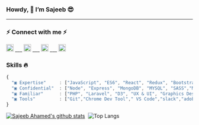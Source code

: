 ### Howdy, 👋 I’m Sajeeb :sunglasses:

<!--
**sajeebmahamed/sajeebmahamed** is a ✨ _special_ ✨ repository because its `README.md` (this file) appears on your GitHub profile.

Here are some ideas to get you started:

- 🔭 I’m currently working on ...
- 🌱 I’m currently learning ...
- 👯 I’m looking to collaborate on ...
- 🤔 I’m looking for help with ...
- 💬 Ask me about ...
- 📫 How to reach me: ...
- 😄 Pronouns: ...
- ⚡ Fun fact: ...
-->

<hr>

### ⚡ Connect with me ⚡
[<img src='https://cdn.jsdelivr.net/npm/simple-icons@3.4.0/icons/linkedin.svg' alt='linkedin' height='20'>](https://www.linkedin.com/in/sajeebmahamed/)      ___      [<img src='https://cdn.jsdelivr.net/npm/simple-icons@3.4.0/icons/github.svg' alt='github' height='20'>](https://github.com/sajeebmahamed)       ___     [<img src='https://cdn.jsdelivr.net/npm/simple-icons@3.4.0/icons/behance.svg' alt='behance' height='20'>](https://www.behance.net/sajeebmahamed)       ___     [<img src='https://cdn.jsdelivr.net/npm/simple-icons@3.4.0/icons/facebook.svg' alt='facebook' height='20'>](https://web.facebook.com/sajeeb.ms/)


### Skills :fire:
```js
{
  "▣ Expertise"     : ["JavaScript", "ES6", "React", "Redux", "Bootstrap", "HTML5", "CSS3", "Chrome Dev Tool", "SPA"],
  "▣ Confidential"  : ["Node", "Express", "MongoDB", "MYSQL", "SASS","Material Design UI","JQuery","JQuery-UI"],
  "▣ Familiar"      : ["PHP", "Laravel", "D3", "UX & UI", "Graphics Design", ..more],
  "▣ Tools"         : ["Git","Chrome Dev Tool"," VS Code","slack","adobe xd","adobe photoshop", ..more]
}
```

[![Sajeeb Ahamed's github stats](https://github-readme-stats.vercel.app/api?username=sajeebmahamed&show_icons=true&title_color=#2d2d2d&icon_color=79ff97&text_color=#2d2d2d&bg_color=#F6F8FA)](https://github.com/sajeebmahamed)
&nbsp;![Top Langs](https://github-readme-stats.anuraghazra1.vercel.app/api/top-langs/?username=sajeebmahamed&layout=compact&theme=radical)
